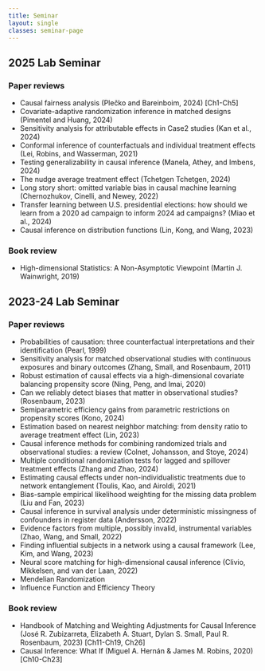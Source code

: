 ```yaml
---
title: Seminar
layout: single
classes: seminar-page
---
```




## 2025 Lab Seminar

### Paper reviews

* Causal fairness analysis (Plečko and Bareinboim, 2024) [Ch1-Ch5]
* Covariate-adaptive randomization inference in matched designs (Pimentel and Huang, 2024) 
* Sensitivity analysis for attributable effects in Case2 studies (Kan et al., 2024)  
* Conformal inference of counterfactuals and individual treatment effects (Lei, Robins, and Wasserman, 2021)  
* Testing generalizability in causal inference (Manela, Athey, and Imbens, 2024)  
* The nudge average treatment effect (Tchetgen Tchetgen, 2024)  
* Long story short: omitted variable bias in causal machine learning (Chernozhukov, Cinelli, and Newey, 2022)  
* Transfer learning between U.S. presidential elections: how should we learn from a 2020 ad campaign to inform 2024 ad campaigns? (Miao et al., 2024)  
* Causal inference on distribution functions (Lin, Kong, and Wang, 2023)

### Book review

* High-dimensional Statistics: A Non-Asymptotic Viewpoint (Martin J. Wainwright, 2019)



## 2023-24 Lab Seminar


### Paper reviews

* Probabilities of causation: three counterfactual interpretations and their identification (Pearl, 1999)  
* Sensitivity analysis for matched observational studies with continuous exposures and binary outcomes (Zhang, Small, and Rosenbaum, 2011)  
* Robust estimation of causal effects via a high-dimensional covariate balancing propensity score (Ning, Peng, and Imai, 2020)  
* Can we reliably detect biases that matter in observational studies? (Rosenbaum, 2023)  
* Semiparametric efficiency gains from parametric restrictions on propensity scores (Kono, 2024)  
* Estimation based on nearest neighbor matching: from density ratio to average treatment effect (Lin, 2023)  
* Causal inference methods for combining randomized trials and observational studies: a review (Colnet, Johansson, and Stoye, 2024)  
* Multiple conditional randomization tests for lagged and spillover treatment effects (Zhang and Zhao, 2024)  
* Estimating causal effects under non-individualistic treatments due to network entanglement (Toulis, Kao, and Airoldi, 2021)  
* Bias-sample empirical likelihood weighting for the missing data problem (Liu and Fan, 2023)  
* Causal inference in survival analysis under deterministic missingness of confounders in register data (Andersson, 2022)  
* Evidence factors from multiple, possibly invalid, instrumental variables (Zhao, Wang, and Small, 2022)  
* Finding influential subjects in a network using a causal framework (Lee, Kim, and Wang, 2023)  
* Neural score matching for high-dimensional causal inference (Clivio, Mikkelsen, and van der Laan, 2022)  
* Mendelian Randomization
* Influence Function and Efficiency Theory


### Book review

* Handbook of Matching and Weighting Adjustments for Causal Inference (José R. Zubizarreta, Elizabeth A. Stuart, Dylan S. Small, Paul R. Rosenbaum, 2023) [Ch11-Ch19, Ch26]
* Causal Inference: What If (Miguel A. Hernán & James M. Robins, 2020) [Ch10-Ch23]



